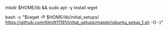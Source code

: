 mkdir $HOME/lib && sudo apt -y install wget

bash -c "$(wget -P $HOME/lib/initial_setups/ https://github.com/tilmitt11191/initial_setups/master/ubuntu_setup_1.sh -O -)"
